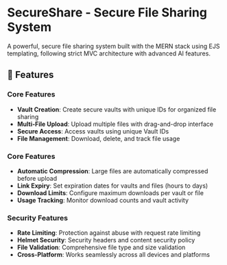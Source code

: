 # SecureShare - Secure File Sharing System

A powerful, secure file sharing system built with the MERN stack  using EJS templating, following strict MVC architecture with advanced AI features.

## 🚀 Features

### Core Features
- **Vault Creation**: Create secure vaults with unique IDs for organized file sharing
- **Multi-File Upload**: Upload multiple files with drag-and-drop interface
- **Secure Access**: Access vaults using unique Vault IDs
- **File Management**: Download, delete, and track file usage

### Core Features
- **Automatic Compression**: Large files are automatically compressed before upload
- **Link Expiry**: Set expiration dates for vaults and files (hours to days)
- **Download Limits**: Configure maximum downloads per vault or file
- **Usage Tracking**: Monitor download counts and vault activity

### Security Features
- **Rate Limiting**: Protection against abuse with request rate limiting
- **Helmet Security**: Security headers and content security policy
- **File Validation**: Comprehensive file type and size validation
- **Cross-Platform**: Works seamlessly across all devices and platforms

